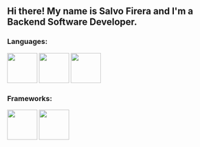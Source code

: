 ## Hi there! My name is Salvo Firera and I'm a Backend Software Developer.

### Languages:

<p align="left">
  <img src="https://github.com/yurijserrano/Github-Profile-Readme-Logos/blob/master/programming%20languages/python.svg" width="70" height="70">
  <img src="https://github.com/yurijserrano/Github-Profile-Readme-Logos/blob/master/programming%20languages/java.svg" width="70" height="70">
  <img src="https://github.com/yurijserrano/Github-Profile-Readme-Logos/blob/master/programming%20languages/c.svg" width="70" height="70">
</p>

### Frameworks:

<p align="left">
  <img src="https://github.com/yurijserrano/Github-Profile-Readme-Logos/blob/master/frameworks/spring.svg" width="70" height="70">
  <img src="https://ih1.redbubble.net/image.2488655049.9084/st,small,507x507-pad,600x600,f8f8f8.jpg" width="70" height="70">
</p>

<!--
**AlecSadler/AlecSadler** is a ✨ _special_ ✨ repository because its `README.md` (this file) appears on your GitHub profile.

Here are some ideas to get you started:

- 🔭 I’m currently working on ...
- 🌱 I’m currently learning ...
- 👯 I’m looking to collaborate on ...
- 🤔 I’m looking for help with ...
- 💬 Ask me about ...
- 📫 How to reach me: ...
- 😄 Pronouns: ...
- ⚡ Fun fact: ...
-->
